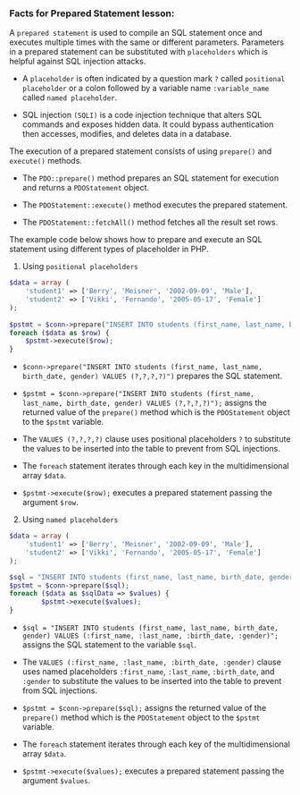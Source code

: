 ### Facts for Prepared Statement lesson:

A `prepared statement` is used to compile an SQL statement once and executes multiple times with the same or different parameters. Parameters in a prepared statement can be substituted with `placeholders` which is helpful against SQL injection attacks.

- A `placeholder` is often indicated by a question mark `?` called `positional placeholder` or a colon followed by a variable name `:variable_name` called `named placeholder`.

- SQL injection `(SQLI)` is a code injection technique that alters SQL commands and exposes hidden data. It could bypass authentication then accesses, modifies, and deletes data in a database. 

The execution of a prepared statement consists of using `prepare()` and `execute()` methods. 

- The `PDO::prepare()` method prepares an SQL statement for execution and returns a `PDOStatement` object.

- The `PDOStatement::execute()` method executes the prepared statement.

- The `PDOStatement::fetchAll()` method fetches all the result set rows.

The example code below shows how to prepare and execute an SQL statement using different types of placeholder in PHP.

1. Using `positional placeholders`

```php
$data = array (
    'student1' => ['Berry', 'Meisner', '2002-09-09', 'Male'],
    'student2' => ['Vikki', 'Fernando', '2005-05-17', 'Female']
);
        
$pstmt = $conn->prepare("INSERT INTO students (first_name, last_name, birth_date, gender) VALUES (?,?,?,?)");
foreach ($data as $row) {
    $pstmt->execute($row);
}
```
- `$conn->prepare("INSERT INTO students (first_name, last_name, birth_date, gender) VALUES (?,?,?,?)")` prepares the SQL statement.

- `$pstmt = $conn->prepare("INSERT INTO students (first_name, last_name, birth_date, gender) VALUES (?,?,?,?)");` assigns the returned value of the `prepare()` method which is the `PDOStatement` object to the `$pstmt` variable.

- The `VALUES (?,?,?,?)` clause uses positional placeholders `?` to substitute the values to be inserted into the table to prevent from SQL injections.

- The `foreach` statement iterates through each key in the multidimensional array `$data`.

- `$pstmt->execute($row);` executes a prepared statement passing the argument `$row`.

2. Using `named placeholders`

```php
$data = array (
    'student1' => ['Berry', 'Meisner', '2002-09-09', 'Male'],
    'student2' => ['Vikki', 'Fernando', '2005-05-17', 'Female']
);

$sql = "INSERT INTO students (first_name, last_name, birth_date, gender) VALUES (:first_name, :last_name, :birth_date, :gender)";
$pstmt = $conn->prepare($sql);
foreach ($data as $sqlData => $values) {
        $pstmt->execute($values);
}
```
- `$sql = "INSERT INTO students (first_name, last_name, birth_date, gender) VALUES (:first_name, :last_name, :birth_date, :gender)";` assigns the SQL statement to the variable `$sql`.

- The `VALUES (:first_name, :last_name, :birth_date, :gender)` clause uses named placeholders `:first_name`, `:last_name`, `:birth_date`, and `:gender` to substitute the values to be inserted into the table to prevent from SQL injections.

- `$pstmt = $conn->prepare($sql);` assigns the returned value of the `prepare()` method which is the `PDOStatement` object to the `$pstmt` variable.

- The `foreach` statement iterates through each key of the multidimensional array `$data`.

- `$pstmt->execute($values);` executes a prepared statement passing the argument `$values`.
